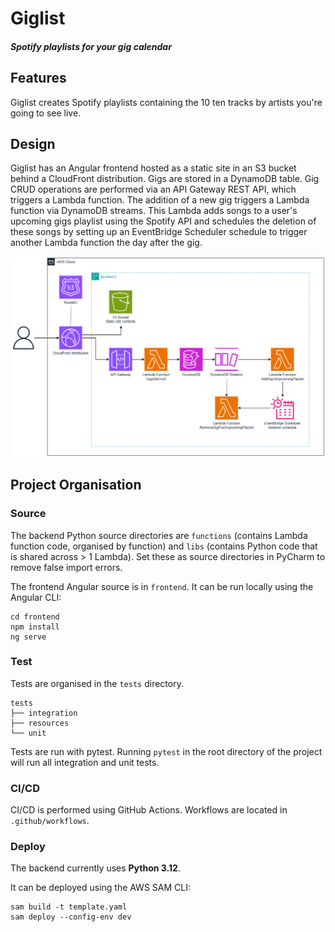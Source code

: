 # Giglist
#### *Spotify playlists for your gig calendar*


## Features

Giglist creates Spotify playlists containing the 10 ten tracks by artists you're going to see live.

## Design

Giglist has an Angular frontend hosted as a static site in an S3 bucket behind a CloudFront distribution.
Gigs are stored in a DynamoDB table. 
Gig CRUD operations are performed via an API Gateway REST API, which triggers a Lambda function.
The addition of a new gig triggers a Lambda function via DynamoDB streams.
This Lambda adds songs to a user's upcoming gigs playlist using the Spotify API and 
schedules the deletion of these songs by setting up an EventBridge Scheduler schedule to trigger another 
Lambda function the day after the gig.

![Architecture diagram for Giglist](docs/assets/architecture.png)

## Project Organisation

### Source

The backend Python source directories are `functions` (contains Lambda function code, organised by function) and `libs`
(contains Python code that is shared across > 1 Lambda). Set these as source directories in PyCharm to remove false
import errors.

The frontend Angular source is in `frontend`. It can be run locally using the Angular CLI:
```commandline
cd frontend
npm install
ng serve
```

### Test

Tests are organised in the `tests` directory.
```
tests
├── integration
├── resources
└── unit
```

Tests are run with pytest. Running `pytest` in the root directory of the project will run all integration and unit tests.

### CI/CD

CI/CD is performed using GitHub Actions. Workflows are located in `.github/workflows`.

### Deploy

The backend currently uses **Python 3.12**. 

It can be deployed using the AWS SAM CLI:
```commandline
sam build -t template.yaml
sam deploy --config-env dev
```